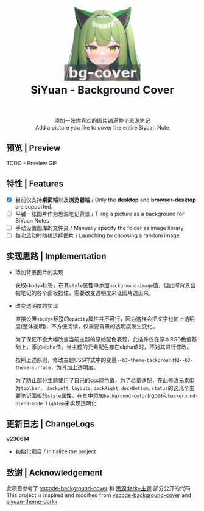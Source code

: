 <h1 align="center">
  <br>
    <img src="./icon.png" alt="logo" width="200">
  <br>
  SiYuan - Background Cover
  <br>
  <br>
</h1>

<p align="center">
添加一张你喜欢的图片铺满整个思源笔记
<br/>
Add a picture you like to cover the entire Siyuan Note
<br/>
</p>

## 预览 | Preview

TODO - Preview GIF

## 特性 | Features

- [x] 目前仅支持**桌面端**以及**浏览器端** / Only the **desktop** and **browser-desktop** are supported.
- [ ] 平铺一张图片作为思源笔记背景 / Tiling a picture as a background for SiYuan Notes
- [ ] 手动设置图库的文件夹 / Manually specify the folder as image library
- [ ] 每次启动时随机选择图片 / Launching by choosing a random image

## 实现思路 | Implementation

* 添加背景图片的实现

  获取`<body>`标签，在其`style`属性中添加`background-image`值，但此时背景会被笔记的各个面板挡住，需要改变透明度来让图片透出来。

* 改变透明度的实现

  直接设置`<body>`标签的`opacity`属性并不可行，因为这样会把文字也加上透明度(整体透明)，不方便阅读，仅需要背景的透明度发生变化。

  为了保证不会大幅改变当前主题的原始配色表现，此插件仅在原本RGB色值基础上，添加alpha值。当主题的元素配色存在alpha值时，不对其进行修改。

  按照上述原则，修改主题CSS样式中的变量`--b3-theme-background`和`--b3-theme-surface`，为其加上透明度。

  为了防止部分主题使用了自己的css颜色值，为了尽量适配，在此修改元素ID为`toolbar`， `dockLeft`, `layouts`, `dockRight`, `dockBottom`, `status`的这几个主要笔记面板的`style`属性，在其中添加`background-color`(rgba)和`background-blend-mode:lighten`来实现透明化


## 更新日志 | ChangeLogs

**v230614**

- 初始化项目 / initialize the project

## 致谢 | Acknowledgement

此项目参考了 [vscode-background-cover](https://github.com/AShujiao/vscode-background-cover) 和 [思源dark+主题](https://github.com/Zuoqiu-Yingyi/siyuan-theme-dark-plus) 部分公开的代码    
This project is inspired and modified from [vscode-background-cover](https://github.com/AShujiao/vscode-background-cover) and [siyuan-theme-dark+](https://github.com/Zuoqiu-Yingyi/siyuan-theme-dark-plus)
